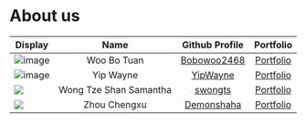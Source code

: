 # About us

Display | Name | Github Profile | Portfolio
--------|:----:|:--------------:|:---------:
![image](https://user-images.githubusercontent.com/62021897/140710285-5c0a50ae-40b5-485c-a97b-d310cead7151.png) | Woo Bo Tuan | [Bobowoo2468](https://github.com/Bobowoo2468) | [Portfolio](team/bobowoo2468.md)
![image](https://user-images.githubusercontent.com/79963329/140712676-0fa1f0ec-8fb9-43b4-b2e0-59ab7e31e678.jpg)| Yip Wayne | [YipWayne](https://github.com/YipWayne) | [Portfolio](team/YipWayne.md)
![](https://via.placeholder.com/100.png?text=Photo) | Wong Tze Shan Samantha | [swongts](https://github.com/swongts) | [Portfolio](team/swongts.md)
![](https://via.placeholder.com/100.png?text=Photo) | Zhou Chengxu | [Demonshaha](https://github.com/Demonshaha) | [Portfolio](team/Demonshaha.md)



